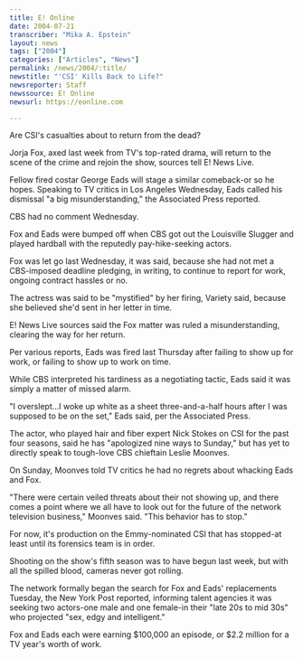 ```yaml
---
title: E! Online
date: 2004-07-21
transcriber: "Mika A. Epstein"
layout: news
tags: ["2004"]
categories: ["Articles", "News"]
permalink: /news/2004/:title/
newstitle: "'CSI' Kills Back to Life?"
newsreporter: Staff
newssource: E! Online
newsurl: https://eonline.com

---
```


Are CSI's casualties about to return from the dead?

Jorja Fox, axed last week from TV's top-rated drama, will return to the scene of the crime and rejoin the show, sources tell E! News Live.

Fellow fired costar George Eads will stage a similar comeback-or so he hopes. Speaking to TV critics in Los Angeles Wednesday, Eads called his dismissal "a big misunderstanding," the Associated Press reported.

CBS had no comment Wednesday.

Fox and Eads were bumped off when CBS got out the Louisville Slugger and played hardball with the reputedly pay-hike-seeking actors.

Fox was let go last Wednesday, it was said, because she had not met a CBS-imposed deadline pledging, in writing, to continue to report for work, ongoing contract hassles or no.

The actress was said to be "mystified" by her firing, Variety said, because she believed she'd sent in her letter in time.

E! News Live sources said the Fox matter was ruled a misunderstanding, clearing the way for her return.

Per various reports, Eads was fired last Thursday after failing to show up for work, or failing to show up to work on time.

While CBS interpreted his tardiness as a negotiating tactic, Eads said it was simply a matter of missed alarm.

"I overslept...I woke up white as a sheet three-and-a-half hours after I was supposed to be on the set," Eads said, per the Associated Press.

The actor, who played hair and fiber expert Nick Stokes on CSI for the past four seasons, said he has "apologized nine ways to Sunday," but has yet to directly speak to tough-love CBS chieftain Leslie Moonves.

On Sunday, Moonves told TV critics he had no regrets about whacking Eads and Fox.

"There were certain veiled threats about their not showing up, and there comes a point where we all have to look out for the future of the network television business," Moonves said. "This behavior has to stop."

For now, it's production on the Emmy-nominated CSI that has stopped-at least until its forensics team is in order.

Shooting on the show's fifth season was to have begun last week, but with all the spilled blood, cameras never got rolling.

The network formally began the search for Fox and Eads' replacements Tuesday, the New York Post reported, informing talent agencies it was seeking two actors-one male and one female-in their "late 20s to mid 30s" who projected "sex, edgy and intelligent."

Fox and Eads each were earning $100,000 an episode, or $2.2 million for a TV year's worth of work.
